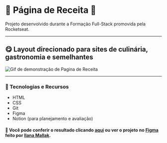 # 🍰 Página de Receita 🍰

Projeto desenvolvido durante a Formação Full-Stack promovida pela Rocketseat.  
___
## 😋 Layout direcionado para sites de culinária, gastronomia e semelhantes

![Gif de demonstração de Pagina de Receita](.gitconfig/pagina-de-receita-preview.gif)
  
___
### 🤖 Tecnologias e Recursos

* HTML
* CSS
* Git
* Figma
* Notion (para planejamento e avaliação)  
  
#### 🔎 Você pode conferir o resultado clicando [aqui](https://arturtinoco.github.io/pagina-de-receita/) ou ver o projeto no [Figma](https://www.figma.com/community/file/1360315130061454535) feito por [Ilana Mallak](https://www.linkedin.com/in/ilanamallak/). 